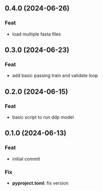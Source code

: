 ## 0.4.0 (2024-06-26)

### Feat

- load multiple fasta files

## 0.3.0 (2024-06-23)

### Feat

- add basic passing train and validate loop

## 0.2.0 (2024-06-15)

### Feat

- basic script to run ddp model

## 0.1.0 (2024-06-13)

### Feat

- initial commit

### Fix

- **pyproject.toml**: fix version
